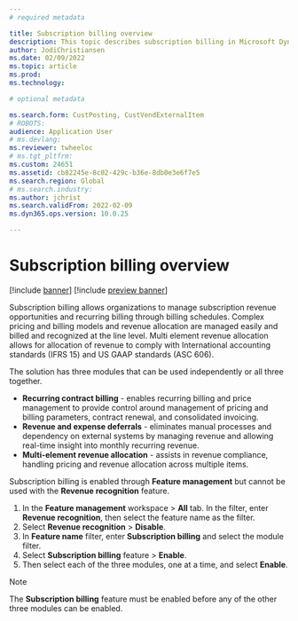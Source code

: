 ```yaml
---
# required metadata

title: Subscription billing overview
description: This topic describes subscription billing in Microsoft Dynamics 365 Finance.  
author: JodiChristiansen
ms.date: 02/09/2022
ms.topic: article
ms.prod: 
ms.technology: 

# optional metadata

ms.search.form: CustPosting, CustVendExternalItem
# ROBOTS: 
audience: Application User
# ms.devlang: 
ms.reviewer: twheeloc
# ms.tgt_pltfrm: 
ms.custom: 24651
ms.assetid: cb82245e-8c02-429c-b36e-8db0e3e6f7e5
ms.search.region: Global
# ms.search.industry: 
ms.author: jchrist
ms.search.validFrom: 2022-02-09
ms.dyn365.ops.version: 10.0.25

---
```


# Subscription billing overview

[!include [banner](../includes/banner.md)]
[!include [preview banner](../includes/preview-banner.md)]

Subscription billing allows organizations to manage subscription revenue opportunities and recurring billing through billing schedules.  Complex pricing and billing models and 
revenue allocation are managed easily and billed and recognized at the line level. Multi element revenue allocation allows for allocation of revenue to comply with International accounting standards (IFRS 15) and US GAAP standards (ASC 606).

The solution has three modules that can be used independently or all three together. 
 - **Recurring contract billing** - enables recurring billing and price management to provide control around management of pricing and billing parameters, contract renewal, and consolidated invoicing. 
 - **Revenue and expense deferrals** - eliminates manual processes and dependency on external systems by managing revenue and allowing real-time insight into monthly recurring revenue.
 - **Multi-element revenue allocation** - assists in revenue compliance, handling pricing and revenue allocation across multiple items.

Subscription billing is enabled through **Feature management** but cannot be used with the **Revenue recognition** feature. 
1. In the **Feature management** workspace > **All** tab. In the filter, enter **Revenue recognition**, then select the feature name as the filter. 
2. Select **Revenue recognition** > **Disable**. 
3. In **Feature name** filter, enter **Subscription billing** and select the module filter. 
4. Select **Subscription billing** feature > **Enable**. 
5. Then select each of the three modules, one at a time, and select **Enable**. 

> [!NOTE]                                                                                                                                 
> The **Subscription billing** feature must be enabled before any of the other three modules can be enabled. 
